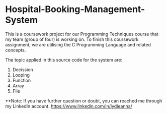 # Hospital-Booking-Management-System

This is a coursework project for our Programming Techniques course that my team (group of four) is working on.
To finish this coursework assignment, we are utilising the C Programming Language and related concepts.

The topic applied in this source code for the system are:
  1. Decission
  2. Looping
  3. Function
  4. Array
  5. File

**Note: If you have further question or doubt, you can reached me through my LinkedIn account.
https://www.linkedin.com/in/lydieanna/
